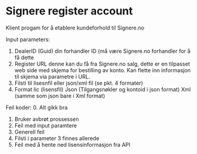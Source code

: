 # Signere register account
Klient progam for å etablere kundeforhold til Signere.no

Input parameters:
1. DealerID (Guid) din forhandler ID (må være Signere.no forhandler for å få dette
2. Register URL denne kan du få fra Signere.no salg, dette er en tilpasset web side med skjema for bestilling av konto. Kan flette inn informasjon til skjema via parametre i URL.
3. Filsti til lisesnfil eller json/xml fil (se pkt. 4 formater)
4. Format lic (lisensfil) Json (Tilgangsnøkler og kontoid i json format) Xml (samme som json bare i Xml format)

Feil koder:
0. Alt gikk bra
1. Bruker avbrøt prossessen
2. Feil med input paramtere
3. Generell feil
31. Filsti i parameter 3 finnes allerede
32. Feil med å hente ned lisensinformasjon fra API
